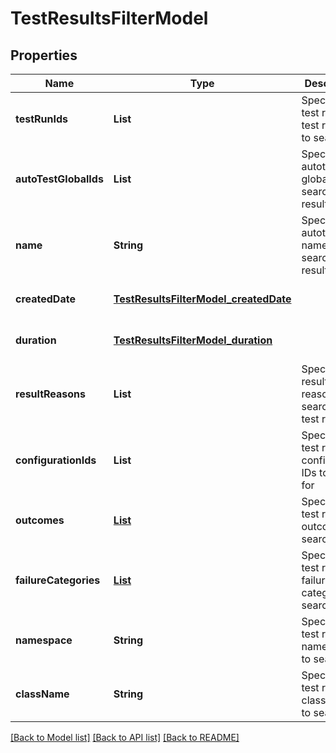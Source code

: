 # TestResultsFilterModel
## Properties

| Name | Type | Description | Notes |
|------------ | ------------- | ------------- | -------------|
| **testRunIds** | **List** | Specifies a test result test run IDs to search for | [optional] [default to null] |
| **autoTestGlobalIds** | **List** | Specifies an autotest global IDs to search results for | [optional] [default to null] |
| **name** | **String** | Specifies an autotest name to search results for | [optional] [default to null] |
| **createdDate** | [**TestResultsFilterModel_createdDate**](TestResultsFilterModel_createdDate.md) |  | [optional] [default to null] |
| **duration** | [**TestResultsFilterModel_duration**](TestResultsFilterModel_duration.md) |  | [optional] [default to null] |
| **resultReasons** | **List** | Specifies result reasons for searching test results | [optional] [default to null] |
| **configurationIds** | **List** | Specifies a test result configuration IDs to search for | [optional] [default to null] |
| **outcomes** | [**List**](TestResultOutcome.md) | Specifies a test result outcomes to search for | [optional] [default to null] |
| **failureCategories** | [**List**](FailureCategoryModel.md) | Specifies a test result failure categories to search for | [optional] [default to null] |
| **namespace** | **String** | Specifies a test result namespace to search for | [optional] [default to null] |
| **className** | **String** | Specifies a test result class name to search for | [optional] [default to null] |

[[Back to Model list]](../README.md#documentation-for-models) [[Back to API list]](../README.md#documentation-for-api-endpoints) [[Back to README]](../README.md)

